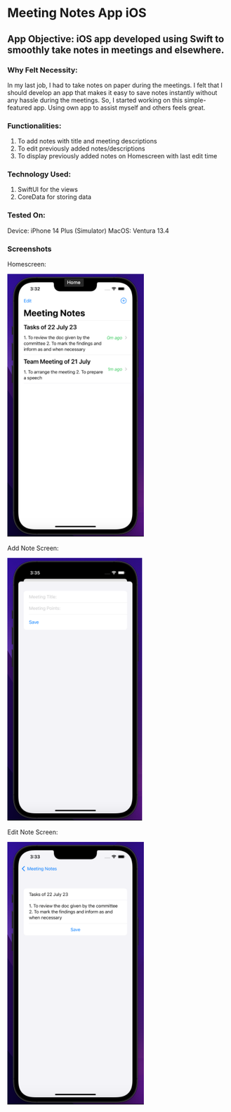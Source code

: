 # Meeting Notes App iOS

## App Objective: iOS app developed using Swift to smoothly take notes in meetings and elsewhere. 
### Why Felt Necessity:
In my last job, I had to take notes on paper during the meetings. I felt that I should develop an app that makes it easy to save notes instantly without any hassle during the meetings. So, I started working on this simple-featured app. Using own app to assist myself and others feels great.

### Functionalities:
1. To add notes with title and meeting descriptions
2. To edit previously added notes/descriptions
3. To display previously added notes on Homescreen with last edit time

### Technology Used:
1. SwiftUI for the views
2. CoreData for storing data

### Tested On:
Device: iPhone 14 Plus (Simulator)
MacOS: Ventura 13.4

### Screenshots

Homescreen:

![Home Screen](https://github.com/Farial-mahmod/Meeting-Notes-App-iOS/blob/main/homescreen.png)

Add Note Screen:

![Add Note Screen](https://github.com/Farial-mahmod/Meeting-Notes-App-iOS/blob/main/add_note.png)

Edit Note Screen:

![edit Note](https://github.com/Farial-mahmod/Meeting-Notes-App-iOS/blob/main/edit_screen.png)
